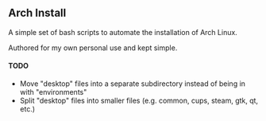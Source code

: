 ## Arch Install ##
A simple set of bash scripts to automate the installation of Arch Linux.

Authored for my own personal use and kept simple.


#### TODO ####
* Move "desktop" files into a separate subdirectory instead of being in with "environments"
* Split "desktop" files into smaller files (e.g. common, cups, steam, gtk, qt, etc.)
